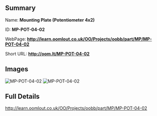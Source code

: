 

## Summary
 
Name: __Mounting Plate (Potentiometer 4x2)__

ID: __MP-POT-04-02__

WebPage: __http://learn.oomlout.co.uk/OO/Projects/oobb/part/MP/MP-POT-04-02__

Short URL: __http://oom.lt/MP-POT-04-02__


## Images
![MP-POT-04-02](http://oomlout.com/oobb-gen/parts/MP/MP-POT-04-02/MP-POT-04-02_01_420.jpg)
![MP-POT-04-02](http://oomlout.com/oobb-gen/parts/MP/MP-POT-04-02/MP-POT-04-02_420.png)




## Full Details

 http://learn.oomlout.co.uk/OO/Projects/oobb/part/MP/MP-POT-04-02

